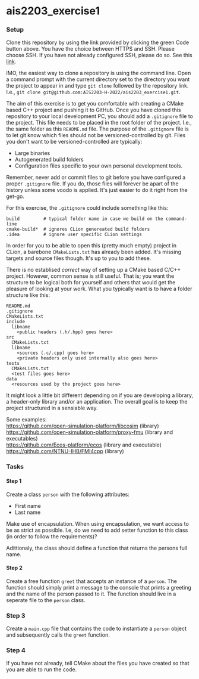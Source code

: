 # ais2203_exercise1

### Setup

Clone this repository by using the link provided by clicking the green Code button above. You have the choice between HTTPS and SSH. Please choose SSH. If you have not already configured SSH, please do so. See this [link](https://docs.github.com/en/authentication/connecting-to-github-with-ssh).

IMO, the easiest way to clone a repository is using the command line. Open a command prompt with the current directory set to the directory you want the project to appear in and type `git clone` followed by the repository link. I.e., `git clone git@github.com:AIS2203-H-2022/ais2203_exercise1.git`.

The aim of this exercise is to get you comfortable with creating a CMake based C++ project and pushing it to GitHub. Once you have cloned this repository to your local development PC, you should add a `.gitignore` file to the project. This file needs to be placed in the root folder of the project. I.e., the same folder as this `README.md` file. The purpose of the `.gitignore` file is to let git know which files should not be versioned-controlled by git. Files you don't want to be versioned-controlled are typically:
* Large binaries
* Autogenerated build folders
* Configuration files specific to your own personal development tools.

Remember, never add or commit files to git before you have configured a proper `.gitignore` file. If you do, those files will forever be apart of the history unless some voodo is applied. It's just easier to do it right from the get-go.

For this exercise, the `.gitignore` could include something like this:

```
build         # typical folder name in case we build on the command-line
cmake-build*  # ignores CLion genereated build folders
.idea         # ignore user specific CLion settings
```

In order for you to be able to open this (pretty much empty) project in CLion, a barebone `CMakeLists.txt` has already been added. It's missing targets and source files though. It's up to you to add these.


There is no establised _correct_ way of setting up a CMake based C/C++ project. However, common sense is still useful. That is; you want the structure to be logical both for yourself and others that would get the pleasure of looking at your work. What you typically want is to have a folder structure like this:

```
README.md
.gitignore
CMakeLists.txt
include
  libname
    <public headers (.h/.hpp) goes here>
src
  CMakeLists.txt
  libname
    <sources (.c/.cpp) goes here>
    <private headers only used internally also goes here>
tests
  CMakeLists.txt
  <test files goes here>
data
  <resources used by the project goes here>
```

It might look a little bit different depending on if you are developing a library, a header-only library and/or an application. 
The overall goal is to keep the project structured in a sensiable way.

Some examples: <br>
https://github.com/open-simulation-platform/libcosim (library) <br>
https://github.com/open-simulation-platform/proxy-fmu (library and executables) <br>
https://github.com/Ecos-platform/ecos (library and executable) <br>
https://github.com/NTNU-IHB/FMI4cpp (library)

### Tasks

#### Step 1 

Create a class `person` with the following attributes:
* First name
* Last name

Make use of encapsulation. When using encapsulation, we want access to be as strict as possible. I.e, do we need to add setter function to this class (in order to follow the requirements)?

Adittionaly, the class should define a function that returns the persons full name.

#### Step 2

Create a free function `greet` that accepts an instance of a `person`.
The function should simply print a message to the console that prints a greeting and the name of the person passed to it.
The function should live in a seperate file to the `person` class.

### Step 3
Create a `main.cpp` file that contains the code to instantiate a `person` object and subsequently calls the `greet` function.

### Step 4
If you have not already, tell CMake about the files you have created so that you are able to run the code.
